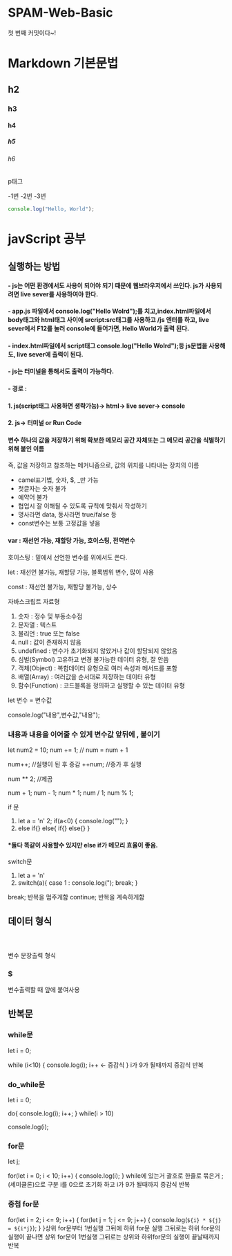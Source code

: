 # SPAM-Web-Basic

첫 번째 커밋이다~!

# Markdown 기본문법

## h2

### h3

#### h4

##### h5

###### h6

p태그

-1번
-2번
-3번

```javascript
console.log("Hello, World");
```

# javScript 공부

## 실행하는 방법

#### - js는 어떤 환경에서도 사용이 되어야 되기 때문에 웹브라우저에서 쓰인다. js가 사용되려면 live sever를 사용하여야 한다.

#### - app.js 파일에서 console.log("Hello Wolrd");를 치고,index.html파일에서 body태그와 html태그 사이에 srcript:src태그를 사용하고 /js 엔터를 하고, live sever에서 F12를 눌러 console에 들어가면, Hello World가 출력 된다.

#### - index.html파일에서 script태그 console.log("Hello Wolrd");등 js문법을 사용해도, live sever에 출력이 된다.

#### - js는 터미널을 통해서도 출력이 가능하다.

#### - 경로 :

#### 1. js(script태그 사용하면 생략가능)-> html-> live sever-> console

#### 2. js-> 터미널 or Run Code

#### 변수 하나의 값을 저장하기 위해 확보한 메모리 공간 자체또는 그 메모리 공간을 식별하기 위해 붙인 이름

즉, 값을 저장하고 참조하는 메커니즘으로, 값의 위치를 나타내는 장치의 이름

- camel표기법, 숫자, $, \_만 가능
- 첫글자는 숫자 불가
- 예약어 불가
- 협업시 잘 이해될 수 있도록 규칙에 맞춰서 작성하기
- 명사라면 data, 동사라면 true/false 등
- const변수는 보통 고정값을 넣음

#### var : 재선언 가능, 재할당 가능, 호이스팅, 전역변수

호이스팅 : 밑에서 선언한 변수를 위에서도 쓴다.

let : 재선언 불가능, 재할당 가능, 블록범위 변수, 많이 사용

const : 재선언 불가능, 재할당 불가능, 상수

자바스크립트 자료형

1. 숫자 : 정수 및 부동소수점
2. 문자열 : 텍스트
3. 불리언 : true 또는 false
4. null : 값이 존재하지 않음
5. undefined : 변수가 초기화되지 않았거나 값이 할당되지 않았음
6. 심벌(Symbol) 고유하고 변경 불가능한 데이터 유형, 잘 안씀
7. 객체(Object) : 복합데이터 유형으로 여러 속성과 메서드를 포함
8. 배열(Array) : 여러값을 순서대로 저장하는 데이터 유형
9. 함수(Function) : 코드블록을 정의하고 실행할 수 있는 데이터 유형

let 변수 = 변수값

console.log("내용",변수값,"내용");

### **내용과 내용을 이어줄 수 있게 변수값 앞뒤에 , 붙이기**
let num2 = 10;
num += 1;
// num = num + 1

num++;
//실행이 된 후 증감
++num;
//증가 후 실행

num ** 2;
//제곰

num + 1;
num - 1;
num * 1;
num / 1;
num % 1;

if 문
1. let a = 'n'
2; if(a<0)
    {
        console.log("");
    }
3. else if{}
    else{
        if{}
        else{}
    }
#### *둘다 똑같이 사용할수 있지만 else if가 메모리 효율이 좋음.

switch문
1. let a = 'n'
2. switch(a){
    case 1 :
     console.log(");
     break;
}

break; 반복을 멈주게함
continue; 반복을 계속하게함

## 데이터 형식
### ` `
변수 문장출력 형식
### $
변수출력할 때 앞에 붙여사용

## 반복문
### while문
let i = 0;

while (i<10) {
    console.log(i);
    i++ <- 증감식
} i가 9가 될때까지 증감식 반복

### do_while문
let i = 0;

do{
    console.log(i);
    i++;
}
while(i > 10)

console.log(i);

### for문
let j;

for(let i = 0; i < 10; i++) {
    console.log(i);
}
while에 있는거 괄호로 한줄로 묶은거
;(세미클론)으로 구분
i를 0으로 초기화 하고 i가 9가 될때까지 증감식 반복
### 중첩 for문
for(let i = 2; i <= 9; i++) {
    for(let j = 1; j <= 9; j++) {
        console.log(`${i} * ${j} = ${i*j}`);
    }
}상위 for문부터 1번실행 그뒤에 하위 for문 실행 그뒤로는 하위 for문의 실행이 끝나면 상위 for문이 1번실행 그뒤로는 상위와 하위for문의 실행이 끝날때까지 반복